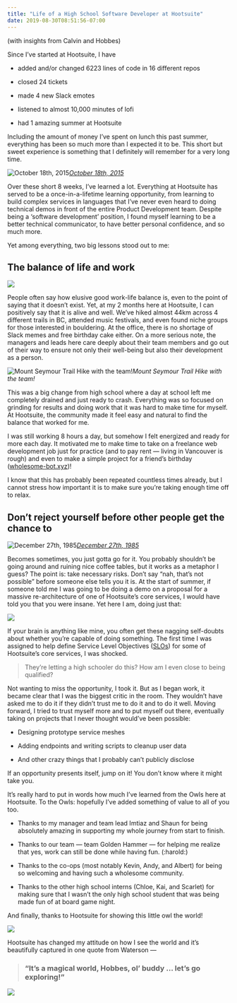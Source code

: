 ```yaml
---
title: "Life of a High School Software Developer at Hootsuite"
date: 2019-08-30T08:51:56-07:00
---
```


(with insights from Calvin and Hobbes)

Since I’ve started at Hootsuite, I have

* added and/or changed 6223 lines of code in 16 different repos

* closed 24 tickets

* made 4 new Slack emotes

* listened to almost 10,000 minutes of lofi

* had 1 amazing summer at Hootsuite

Including the amount of money I’ve spent on lunch this past summer, everything has been so much more than I expected it to be. This short but sweet experience is something that I definitely will remember for a very long time.

![[October 18th, 2015](https://www.gocomics.com/calvinandhobbes/2015/10/18)](https://cdn-images-1.medium.com/max/2000/0*uK2cNprrvSGsaECM.jpg)*[October 18th, 2015](https://www.gocomics.com/calvinandhobbes/2015/10/18)*

Over these short 8 weeks, I’ve learned a lot. Everything at Hootsuite has served to be a once-in-a-lifetime learning opportunity, from learning to build complex services in languages that I’ve never even heard to doing technical demos in front of the entire Product Development team. Despite being a ‘software development’ position, I found myself learning to be a better technical communicator, to have better personal confidence, and so much more.

Yet among everything, two big lessons stood out to me:

## The balance of life and work

![](https://cdn-images-1.medium.com/max/2000/0*Mj-EMJtcvI4hM_jC.jpg)

People often say how elusive good work-life balance is, even to the point of saying that it doesn’t exist. Yet, at my 2 months here at Hootsuite, I can positively say that it is alive and well. We’ve hiked almost 44km across 4 different trails in BC, attended music festivals, and even found niche groups for those interested in bouldering. At the office, there is no shortage of Slack memes and free birthday cake either. On a more serious note, the managers and leads here care deeply about their team members and go out of their way to ensure not only their well-being but also their development as a person.

![Mount Seymour Trail Hike with the team!](https://cdn-images-1.medium.com/max/7936/1*eM_TIZGbBJIz485ssMqKTQ.jpeg)*Mount Seymour Trail Hike with the team!*

This was a big change from high school where a day at school left me completely drained and just ready to crash. Everything was so focused on grinding for results and doing work that it was hard to make time for myself. At Hootsuite, the community made it feel easy and natural to find the balance that worked for me.

I was still working 8 hours a day, but somehow I felt energized and ready for more each day. It motivated me to make time to take on a freelance web development job just for practice (and to pay rent — living in Vancouver is rough) and even to make a simple project for a friend’s birthday ([wholesome-bot.xyz](http://wholesome-bot.xyz))!

I know that this has probably been repeated countless times already, but I cannot stress how important it is to make sure you’re taking enough time off to relax.

## Don’t reject yourself before other people get the chance to

![[December 27th, 1985](https://www.gocomics.com/calvinandhobbes/1985/12/27)](https://cdn-images-1.medium.com/max/2000/0*Psh-fqFgVeQegGay.jpg)*[December 27th, 1985](https://www.gocomics.com/calvinandhobbes/1985/12/27)*

Becomes sometimes, you just gotta go for it. You probably shouldn’t be going around and ruining nice coffee tables, but it works as a metaphor I guess? The point is: take necessary risks. Don’t say “nah, that’s not possible” before someone else tells you it is. At the start of summer, if someone told me I was going to be doing a demo on a proposal for a massive re-architecture of one of Hootsuite’s core services, I would have told you that you were insane. Yet here I am, doing just that:

![](https://cdn-images-1.medium.com/max/3488/1*P8WSSl993SYILSfw9EfCwg.png)

If your brain is anything like mine, you often get these nagging self-doubts about whether you’re capable of doing something. The first time I was assigned to help define Service Level Objectives ([SLOs](https://landing.google.com/sre/sre-book/chapters/service-level-objectives/)) for some of Hootsuite’s core services, I was shocked.
> They’re letting a high schooler do this? How am I even close to being qualified?

Not wanting to miss the opportunity, I took it. But as I began work, it became clear that I was the biggest critic in the room. They wouldn’t have asked me to do it if they didn’t trust me to do it and to do it well. Moving forward, I tried to trust myself more and to put myself out there, eventually taking on projects that I never thought would’ve been possible:

* Designing prototype service meshes

* Adding endpoints and writing scripts to cleanup user data

* And other crazy things that I probably can’t publicly disclose

If an opportunity presents itself, jump on it! You don’t know where it might take you.

It’s really hard to put in words how much I’ve learned from the Owls here at Hootsuite. To the Owls: hopefully I’ve added something of value to all of you too.

* Thanks to my manager and team lead Imtiaz and Shaun for being absolutely amazing in supporting my whole journey from start to finish.

* Thanks to our team — team Golden Hammer — for helping me realize that yes, work can still be done while having fun. (:harold:)

* Thanks to the co-ops (most notably Kevin, Andy, and Albert) for being so welcoming and having such a wholesome community.

* Thanks to the other high school interns (Chloe, Kai, and Scarlet) for making sure that I wasn’t the only high school student that was being made fun of at board game night.

And finally, thanks to Hootsuite for showing this little owl the world!

![](https://cdn-images-1.medium.com/max/9312/1*RwlvNswSg95J253WHq2zbQ.jpeg)

Hootsuite has changed my attitude on how I see the world and it’s beautifully captured in one quote from Waterson —
> ### “It’s a magical world, Hobbes, ol’ buddy ... let’s go exploring!”

![](https://cdn-images-1.medium.com/max/2000/0*aq1RW9_3MViZBV0b.png)
